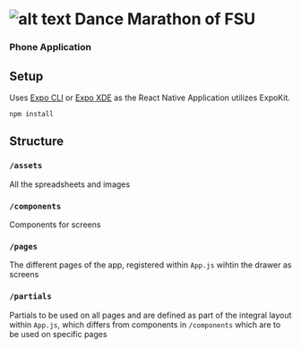 # ![alt text](https://i.imgur.com/WRJFGZs.png "DMFSU Logo") Dance Marathon of FSU
### Phone Application

## Setup

Uses [Expo CLI](https://expo.io/tools#cli) or [Expo XDE](https://expo.io/tools#xde) as the React Native Application utilizes ExpoKit.

```
npm install
```

## Structure

### `/assets`

All the spreadsheets and images

### `/components`

Components for screens

### `/pages`

The different pages of the app, registered within `App.js` wihtin the drawer as screens

### `/partials`

Partials to be used on all pages and are defined as part of the integral layout within `App.js`, which differs from components in `/components` which are to be used on specific pages
